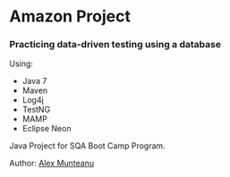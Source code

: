 # Amazon Project

### Practicing data-driven testing using a database

Using:
* Java 7
* Maven
* Log4j
* TestNG
* MAMP
* Eclipse Neon

Java Project for SQA Boot Camp Program.

Author: [Alex Munteanu](amunteanu88@gmail.com)
